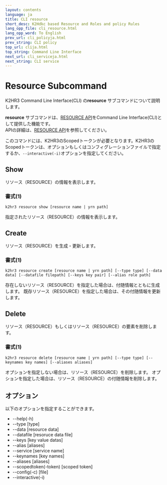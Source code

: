 ```yaml
---
layout: contents
language: ja
title: CLI resource
short_desc: K2Hdkc based Resource and Roles and policy Rules
lang_opp_file: cli_resource.html
lang_opp_word: To English
prev_url: cli_policyja.html
prev_string: CLI policy
top_url: clija.html
top_string: Command Line Interface
next_url: cli_serviceja.html
next_string: CLI service
---
```


# Resource Subcommand
K2HR3 Command Line Interface(CLI) の**resource** サブコマンドについて説明します。  

**resource** サブコマンドは、[RESOURCE API](api_resourceja.html)をCommand Line Interface(CLI)として提供した機能です。  
APIの詳細は、[RESOURCE API](api_resourceja.html)を参照してください。  

このコマンドには、K2HR3のScopedトークンが必要となります。K2HR3のScopedトークンは、オプションもしくはコンフィグレーションファイルで指定するか、`--interactive(-i)`オプションを指定してください。  

## Show
リソース（RESOURCE）の情報を表示します。

### 書式(1)
```
k2hr3 resource show [resource name | yrn path]
```
指定されたリソース（RESOURCE）の情報を表示します。

## Create
リソース（RESOURCE）を生成・更新します。

### 書式(1)
```
k2hr3 resource create [resource name | yrn path] [--type type] [--data data] [--datafile filepath] [--keys key pair] [--alias role path]
```
存在しないリソース（RESOURCE）を指定した場合は、付随情報とともに生成します。
既存リソース（RESOURCE）を指定した場合は、その付随情報を更新します。

## Delete
リソース（RESOURCE）もしくはリソース（RESOURCE）の要素を削除します。

### 書式(1)
```
k2hr3 resource delete [resource name | yrn path] [--type type] [--keynames key names] [--aliases aliases]
```
オプションを指定しない場合は、リソース（RESOURCE）を削除します。
オプションを指定した場合は、リソース（RESOURCE）の付随情報を削除します。

## オプション
以下のオプションを指定することができます。
- -\-help(-h)
- -\-type [type]
- -\-data [resource data]
- -\-datafile [resoruce data file]
- -\-keys [key value datas]
- -\-alias [aliases]
- -\-service [service name]
- -\-keynames [key names]
- -\-aliases [aliases]
- -\-scopedtoken(-token) [scoped token]
- -\-config(-c) [file]
- -\-interactive(-i)
